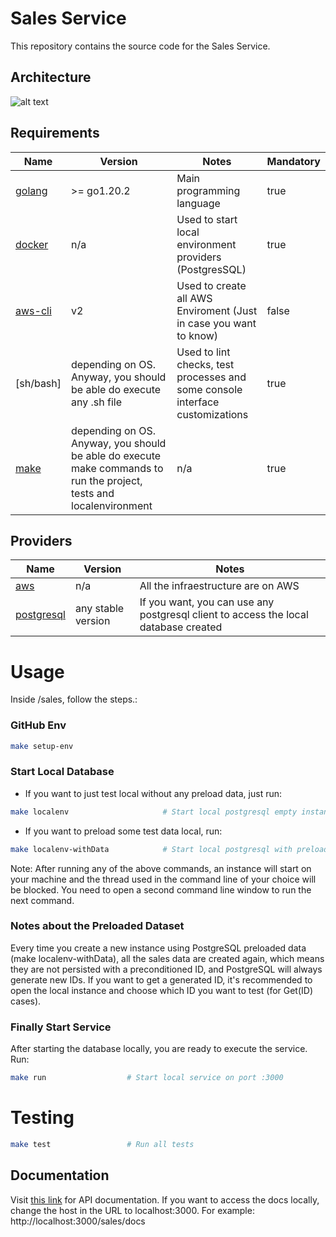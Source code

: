 # Sales Service

This repository contains the source code for the Sales Service.

## Architecture

![alt text](./hexagonal-macro.png "Sales Service")

## Requirements

| Name | Version | Notes | Mandatory
|------|---------|---------|---------|
| [golang](https://golang.org/dl/) | >= go1.20.2 | Main programming language | true
| [docker](https://www.docker.com/) | n/a | Used to start local environment providers (PostgresSQL) | true
| [aws-cli](https://aws.amazon.com/pt/cli/) | v2 | Used to create all AWS Enviroment (Just in case you want to know) | false
| [sh/bash] | depending on OS. Anyway, you should be able do execute any .sh file | Used to lint checks, test processes and some console interface customizations | true
| [make](https://www.gnu.org/software/make/) | depending on OS. Anyway, you should be able do execute make commands to run the project, tests and localenvironment | n/a | true

## Providers

| Name | Version | Notes
|------|---------|---------|
| [aws](https://aws.amazon.com/pt/) | n/a | All the infraestructure are on AWS
| [postgresql](https://www.postgresql.org/) | any stable version | If you want, you can use any postgresql client to access the local database created | true

# Usage
Inside /sales, follow the steps.:

### GitHub Env
```bash
make setup-env            
```

### Start Local Database
- If you want to just test local without any preload data, just run:
```bash
make localenv                     # Start local postgresql empty instance
```

- If you want to preload some test data local, run:
```bash
make localenv-withData            # Start local postgresql with preload data based on .localenv/withData/sales.txt
```

Note: After running any of the above commands, an instance will start on your machine and the thread used in the command line of your choice will be blocked. You need to open a second command line window to run the next command.

### Notes about the Preloaded Dataset
Every time you create a new instance using PostgreSQL preloaded data (make localenv-withData), all the sales data are created again, which means they are not persisted with a preconditioned ID, and PostgreSQL will always generate new IDs. If you want to get a generated ID, it's recommended to open the local instance and choose which ID you want to test (for Get(ID) cases).

### Finally Start Service
After starting the database locally, you are ready to execute the service. Run: 
```bash
make run                  # Start local service on port :3000
```

# Testing

```bash
make test                 # Run all tests
```

## Documentation

Visit [this link](localhost:3000/docs) for API documentation. If you want to access the docs locally, change the host in the URL to localhost:3000. For example: http://localhost:3000/sales/docs